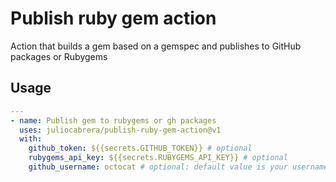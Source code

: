 # Publish ruby gem action

Action that builds a gem based on a gemspec and publishes to GitHub packages or Rubygems

## Usage

```yml
---
- name: Publish gem to rubygems or gh packages
  uses: juliocabrera/publish-ruby-gem-action@v1
  with:
    github_token: ${{secrets.GITHUB_TOKEN}} # optional
    rubygems_api_key: ${{secrets.RUBYGEMS_API_KEY}} # optional
    github_username: octocat # optional: default value is your username in github
```
